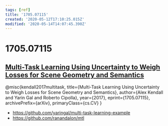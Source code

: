 ```yaml
---
tags: [ref]
title: '1705.07115'
created: '2020-05-12T17:10:25.015Z'
modified: '2020-05-14T14:07:45.390Z'
---
```


# 1705.07115

## [Multi-Task Learning Using Uncertainty to Weigh Losses for Scene Geometry and Semantics](https://arxiv.org/pdf/1705.07115.pdf)

@misc{kendall2017multitask,
    title={Multi-Task Learning Using Uncertainty to Weigh Losses for Scene Geometry and Semantics},
    author={Alex Kendall and Yarin Gal and Roberto Cipolla},
    year={2017},
    eprint={1705.07115},
    archivePrefix={arXiv},
    primaryClass={cs.CV}
}

- https://github.com/yaringal/multi-task-learning-example
- https://github.com/ranandalon/mtl
